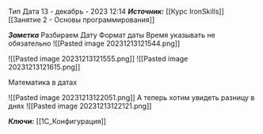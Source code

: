 
Тип Дата
 13 - декабрь - 2023  12:14 
***Источник:***  [[Курс IronSkills]] [[Занятие 2 - Основы программирования]]

***Заметка*** 
Разбираем Дату
Формат даты
Время указывать не обязательно 
![[Pasted image 20231213121544.png]]

![[Pasted image 20231213121555.png]]
![[Pasted image 20231213121615.png]]

Математика в датах

![[Pasted image 20231213122051.png]]
А теперь хотим увидеть разницу в днях 
![[Pasted image 20231213122121.png]]


***Ключи:*** [[1С_Конфигурация]]